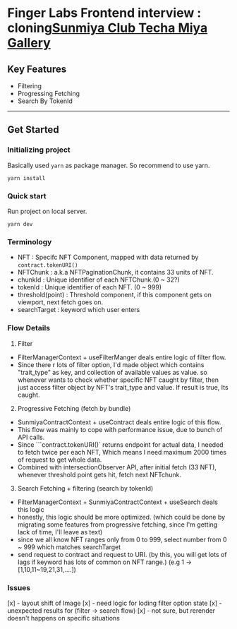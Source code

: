 # Finger Labs Frontend interview : cloning[Sunmiya Club Techa Miya Gallery](https://sunmiya.club/gallery/techa)

## Key Features

- Filtering
- Progressing Fetching
- Search By TokenId

---

## Get Started

### Initializing project

Basically used `yarn` as package manager. So recommend to use yarn.

```
yarn install
```

### Quick start

Run project on local server.

```shell
yarn dev
```

### Terminology

- NFT : Specifc NFT Component, mapped with data returned by `contract.tokenURI()`
- NFTChunk : a.k.a NFTPaginationChunk, it contains 33 units of NFT.
- chunkId : Unique identifier of each NFTChunk.(0 ~ 32?)
- tokenId : Unique identifier of each NFT. (0 ~ 999)
- threshold(point) : Threshold component, if this component gets on viewport, next fetch goes on.
- searchTarget : keyword which user enters

### Flow Details

1.  Filter

- FilterManagerContext + useFilterManger deals entire logic of filter flow.
- Since there r lots of filter option, I'd made object which contains "trait_type" as key, and collection of available values as value. so whenever wants to check whether specific NFT caught by filter, then just access filter object by NFT's trait_type and value. If result is true, Its caught.

2.  Progressive Fetching (fetch by bundle)

- SunmiyaContractContext + useContract deals entire logic of this flow.
- This flow was mainly to cope with performance issue, due to bunch of API calls.
- Since ```contract.tokenURI()` returns endpoint for actual data, I needed to fetch twice per each NFT, Which means I need maximum 2000 times of request to get whole data.
- Combined with intersectionObserver API, after initial fetch (33 NFT), whenever threshold point gets hit, fetch next NFTchunk.

3.  Search Fetching + filtering (search by tokenId)

- FilterManagerContext + SunmiyaContractContext + useSearch deals this logic
- honestly, this logic should be more optimized. (which could be done by migrating some features from progressive fetching, since I'm getting lack of time, I'll leave as text)
- since we all know NFT ranges only from 0 to 999, select number from 0 ~ 999 which matches searchTarget
- send request to contract and request to URI. (by this, you will get lots of lags if keyword has lots of common on NFT range.) (e.g 1 -> [1,10,11~19,21,31,....])

### Issues
 
[x] - layout shift of Image
[x] - need logic for loding filter option state
[x] - unexpected results for (filter -> search flow)
[x] - not sure, but rerender doesn't happens on specific situations